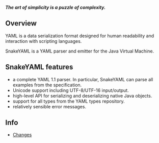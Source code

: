 ***The art of simplicity is a puzzle of complexity.***

## Overview ##
YAML is a data serialization format designed for human readability and interaction with scripting languages.

SnakeYAML is a YAML parser and emitter for the Java Virtual Machine.

## SnakeYAML features ##

* a complete YAML 1.1 parser. In particular, SnakeYAML can parse all examples from the specification.
* Unicode support including UTF-8/UTF-16 input/output.
* high-level API for serializing and deserializing native Java objects.
* support for all types from the YAML types repository.
* relatively sensible error messages.

## Info ##
 * [Changes](https://bitbucket.org/asomov/snakeyaml/wiki/Changes)